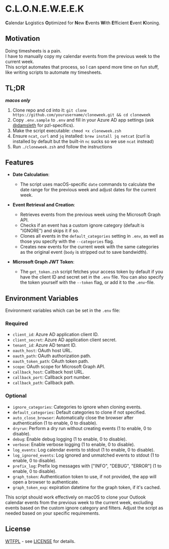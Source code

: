 # C.L.O.N.E.W.E.E.K 
**C**alendar **L**ogistics **O**ptimized for **N**ew **E**vents **W**ith **E**fficient **E**vent **K**loning.

## Motivation
Doing timesheets is a pain.  
I have to manually copy my calendar events from the previous week to the current week.  
This script automates that process, so I can spend more time on fun stuff, like writing scripts to automate my timesheets.  

## TL;DR

***macos only***

1. Clone repo and cd into it: `git clone https://github.com/yourusername/cloneweek.git && cd cloneweek`
2. Copy `.env.sample` to `.env` and fill in your Azure AD app settings (ask [@damsleth](https://github.com/damsleth) for pzl-specifics).
3. Make the script executable: `chmod +x cloneweek.zsh`
4. Ensure `ncat`, `curl` and `jq` installed: `brew install jq netcat` (curl is installed by default but the built-in `nc` sucks so we use `ncat` instead)
5. Run `./cloneweek.zsh` and follow the instructions

## Features

- **Date Calculation**:
  - The script uses macOS-specific `date` commands to calculate the date range for the previous week and adjust dates for the current week.

- **Event Retrieval and Creation**:
  - Retrieves events from the previous week using the Microsoft Graph API.
  - Checks if an event has a custom ignore category (default is "IGNORE") and skips it if so.
  - Clones all events in the `default_categories` setting in `.env`, as well as those you specify with the `--categories` flag.
  - Creates new events for the current week with the same categories as the original event (`body` is stripped out to save bandwidth).  

- **Microsoft Graph JWT Token**:
  - The `get_token.zsh` script fetches your access token by default if you have the client ID and secret set in the `.env` file. You can also specify the token yourself with the `--token` flag, or add it to the `.env`-file.

## Environment Variables

Environment variables which can be set in the `.env` file:

### Required

- `client_id`: Azure AD application client ID.
- `client_secret`: Azure AD application client secret.
- `tenant_id`: Azure AD tenant ID.
- `oauth_host`: OAuth host URL.
- `oauth_path`: OAuth authorization path.
- `oauth_token_path`: OAuth token path.
- `scope`: OAuth scope for Microsoft Graph API.
- `callback_host`: Callback host URL.
- `callback_port`: Callback port number.
- `callback_path`: Callback path.

### Optional

- `ignore_categories`: Categories to ignore when cloning events.
- `default_categories`: Default categories to clone if not specified.
- `auto_close_browser`: Automatically close the browser after authentication (1 to enable, 0 to disable).
- `dryrun`: Perform a dry run without creating events (1 to enable, 0 to disable).
- `debug`: Enable debug logging (1 to enable, 0 to disable).
- `verbose`: Enable verbose logging (1 to enable, 0 to disable).
- `log_events`: Log calendar events to stdout (1 to enable, 0 to disable).
- `log_ignored_events`: Log ignored and unmatched events to stdout (1 to enable, 0 to disable).
- `prefix_log`: Prefix log messages with ["INFO", "DEBUG", "ERROR"] (1 to enable, 0 to disable).
- `graph_token`: Authentication token to use, if not provided, the app will open a browser to authenticate.
- `graph_token_exp`: expiration datetime for the graph token, if it's cached.

This script should work effectively on macOS to clone your Outlook calendar events from the previous week to the current week, excluding events based on the custom ignore category and filters. Adjust the script as needed based on your specific requirements.

## License

[WTFPL](http://www.wtfpl.net/about/) - see [LICENSE](LICENSE.md) for details.